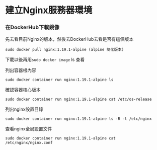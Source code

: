 # 建立Nginx服務器環境

### 在DockerHub下載鏡像

先去看目前Nginx的版本，然後去DockerHub去看是否有這個版本


    sudo docker pull nginx:1.19.1-alpine (alpine 簡化版本)

下載以後再用`sudo docker image` ls 查看

列出容器根內容

    sudo docker container run nginx:1.19.1-alpine ls
    
確認容器核心版本

    sudo docker container run nginx:1.19.1-alpine cat /etc/os-release
    
列出nginx設置目錄   

    sudo docker container run nginx:1.19.1-alpine ls -R -l /etc/nginx
    
查看nginx全局設置文件    

    sudo docker container run nginx:1.19.1-alpine cat /etc/nginx/nginx.conf
